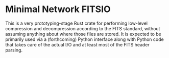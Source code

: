 # Minimal Network FITSIO

This is a very prototyping-stage Rust crate for performing low-level compression and decompression according to the FITS standard, without assuming anything about where those files are stored.
It is expected to be primarily used via a (forthcoming) Python interface along with Python code that takes care of the actual I/O and at least most of the FITS header parsing.
